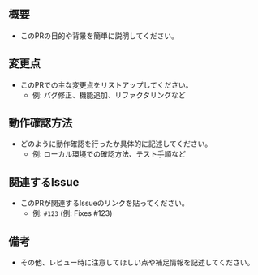 ## 概要

- このPRの目的や背景を簡単に説明してください。

## 変更点

- このPRでの主な変更点をリストアップしてください。
  - 例: バグ修正、機能追加、リファクタリングなど

## 動作確認方法

- どのように動作確認を行ったか具体的に記述してください。
  - 例: ローカル環境での確認方法、テスト手順など

## 関連するIssue

- このPRが関連するIssueのリンクを貼ってください。
  - 例: `#123` (例: Fixes #123)

## 備考

- その他、レビュー時に注意してほしい点や補足情報を記述してください。